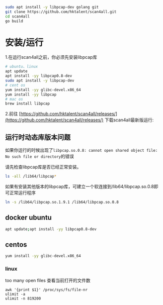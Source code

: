 

```sh
sudo apt install -y libpcap-dev golang git
git clone https://github.com/hktalent/scan4all.git
cd scan4all
go build
```

# 安装/运行

1.在运行scan4all之前，你必须先安装libpcap库

```sh
# ubuntu、linux
apt update
apt install -yy libpcap0.8-dev
sudo apt install -y libpcap-dev
# cent os
yum install -yy glibc-devel.x86_64
yum install -yy libpcap
# mac os
brew install libpcap

```

2.前往
[https://github.com/hktalent/scan4all/releases/](https://github.com/hktalent/scan4all/releases/)
下载scan4all最新版运行:

## 运行时动态库版本问题

如果你运行的时候出现了`libpcap.so.0.8: cannot open shared object file: No such file or directory`的错误

请先检查libpcap库是否已经正常安装。
```sh
ls -all /lib64/libpcap*
```
如果有安装其他版本的libpcap库，可建立一个软连接到/lib64/libpcap.so.0.8即可正常运行程序

```sh
ln -s /lib64/libpcap.so.1.9.1 /lib64/libpcap.so.0.8
```

## docker ubuntu
```bash 
apt update;apt install -yy libpcap0.8-dev
```
## centos
```bash
yum install -yy glibc-devel.x86_64
```
### linux
too many open files
查看当前打开的文件数
```
awk '{print $1}' /proc/sys/fs/file-nr
ulimit -a
ulimit -n 819200
```